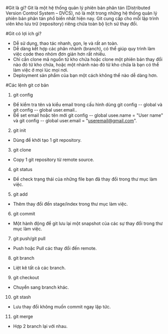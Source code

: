 #Git là gì?
Git là một hệ thống quản lý phiên bản phân tán (Distributed Version Control System – DVCS), nó là một trong những hệ thống quản lý phiên bản phân tán phổ biến nhất hiện nay. Git cung cấp cho mỗi lập trình viên kho lưu trữ (repository) riêng chứa toàn bộ lịch sử thay đổi.

#Git có lợi ích gì?
 - Dễ sử dụng, thao tác nhanh, gọn, lẹ và rất an toàn.
 - Dễ dàng kết hợp các phân nhánh (branch), có thể giúp quy trình làm việc code theo nhóm đơn giản hơn rất nhiều.
 - Chỉ cần clone mã nguồn từ kho chứa hoặc clone một phiên bản thay đổi nào đó từ kho chứa, hoặc một nhánh nào đó từ kho chứa là bạn có thể làm việc ở mọi lúc mọi nơi.
 - Deployment sản phẩm của bạn một cách không thể nào dễ dàng hơn.

#Các lệnh git cơ bản
1. git config
* Để kiểm tra tên và kiểu email trong cấu hình dùng git config  -- global và git config -- global user.email..
* Để set email hoặc tên mới git config -- global usee.name = "User name" và git config -- global user.email = "useremail@gmail.com".
2. git init
* Dùng để khởi tạo 1 git repository.
3. git clone
* Copy 1 git repository từ remote source.
4. git status
* Để check trạng thái của những file bạn đã thay đổi trong thư mục làm việc.
5. git add
* Thêm thay đổi đến stage/index trong thư mục làm việc.
6. git commit
* Một hành động để git lưu lại một snapshot của các sự thay đổi trong thư mục làm việc.
7. git push/git pull
* Push hoặc Pull các thay đổi đến remote.
8. git branch
* Liệt kê tất cả các branch.
9. git checkout
* Chuyển sang branch khác.
10. git stash
* Lưu thay đổi không muốn commit ngay lập tức.
11. git merge
* Hợp 2 branch lại với nhau.

